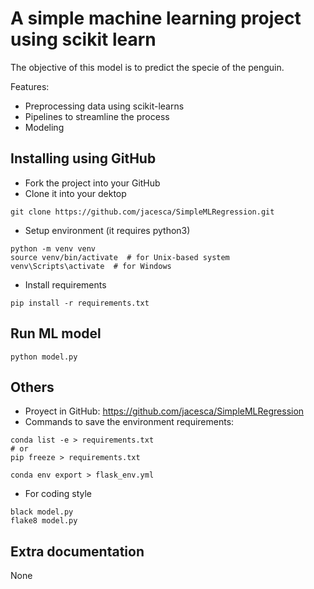 # A simple machine learning project using scikit learn
The objective of this model is to predict the specie of the penguin.

Features:
- Preprocessing data using scikit-learns
- Pipelines to streamline the process
- Modeling

## Installing using GitHub
- Fork the project into your GitHub
- Clone it into your dektop
```
git clone https://github.com/jacesca/SimpleMLRegression.git
```
- Setup environment (it requires python3)
```
python -m venv venv
source venv/bin/activate  # for Unix-based system
venv\Scripts\activate  # for Windows
```
- Install requirements
```
pip install -r requirements.txt
```

## Run ML model
```
python model.py
```

## Others
- Proyect in GitHub: https://github.com/jacesca/SimpleMLRegression
- Commands to save the environment requirements:
```
conda list -e > requirements.txt
# or
pip freeze > requirements.txt

conda env export > flask_env.yml
```
- For coding style
```
black model.py
flake8 model.py
```

## Extra documentation
None
